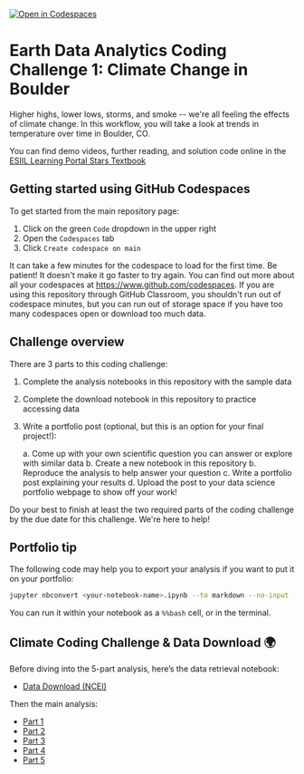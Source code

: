 [![Open in Codespaces](https://classroom.github.com/assets/launch-codespace-2972f46106e565e64193e422d61a12cf1da4916b45550586e14ef0a7c637dd04.svg)](https://classroom.github.com/open-in-codespaces?assignment_repo_id=20563448)
# Earth Data Analytics Coding Challenge 1: Climate Change in Boulder

Higher highs, lower lows, storms, and smoke -- we're all feeling the effects of climate change. In this workflow, you will take a look at trends in temperature over time in Boulder, CO.

You can find demo videos, further reading, and solution code online in the [ESIIL Learning Portal Stars Textbook](https://cu-esiil-edu.github.io/esiil-learning-portal/notebooks/01-climate/climate-shortcourse.html)

## Getting started using GitHub Codespaces

To get started from the main repository page:
  1. Click on the green `Code` dropdown in the upper right
  2. Open the `Codespaces` tab
  3. Click `Create codespace on main`

It can take a few minutes for the codespace to load for the first time. Be patient! It doesn't make it go faster to try again. You can find out more about all your codespaces at https://www.github.com/codespaces. If you are using this repository through GitHub Classroom, you shouldn't run out of codespace minutes, but you can run out of storage space if you have too many codespaces open or download too much data.

## Challenge overview

There are 3 parts to this coding challenge:

  1. Complete the analysis notebooks in this repository with the sample data
  2. Complete the download notebook in this repository to practice accessing data
  3. Write a portfolio post (optional, but this is an option for your final project!):
     
       a. Come up with your own scientific question you can answer or explore with similar data
       b. Create a new notebook in this repository
       b. Reproduce the analysis to help answer your question
       c. Write a portfolio post explaining your results
       d. Upload the post to your data science portfolio webpage to show off your work!

Do your best to finish at least the two required parts of the coding challenge by the due date for this challenge. We're here to help!

## Portfolio tip

The following code may help you to export your analysis if you want to put it on your portfolio:

```bash
jupyter nbconvert <your-notebook-name>.ipynb --to markdown --no-input
```

You can run it within your notebook as a `%%bash` cell, or in the terminal.

## Climate Coding Challenge & Data Download 🌍

Before diving into the 5-part analysis, here’s the data retrieval notebook:

- [Data Download (NCEI)](https://github.com/earthlab-education/02-climate-aupl8245-cmyk/blob/main/Download%20Climate%20Data%20(NCEI).ipynb)

Then the main analysis:

- [Part 1](https://github.com/earthlab-education/02-climate-aupl8245-cmyk/blob/main/Climate%20Coding%20Challenge%2C%20Part%201!.ipynb)  
- [Part 2](https://github.com/earthlab-education/02-climate-aupl8245-cmyk/blob/main/Climate%20Coding%20Challenge%2C%20Part%202!.ipynb)  
- [Part 3](https://github.com/earthlab-education/02-climate-aupl8245-cmyk/blob/main/Climate%20Coding%20Challenge%2C%20Part%203!.ipynb)  
- [Part 4](https://github.com/earthlab-education/02-climate-aupl8245-cmyk/blob/main/Climate%20Coding%20Challenge%2C%20Part%204!.ipynb)  
- [Part 5](https://github.com/earthlab-education/02-climate-aupl8245-cmyk/blob/main/Climate%20Coding%20Challenge%2C%20Part%205!.ipynb)


